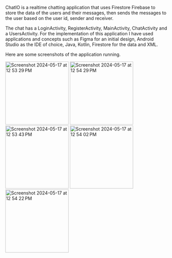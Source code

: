 ChatIO is a realtime chatting application that uses Firestore Firebase to store the data of the users and their messages, then sends the messages to the user based on the user id, sender and receiver.

The chat has a LoginActivity, RegisterActivity, MainActivity, ChatActivity and a UsersActivity. For the implementation of this application I have used applications and concepts such as Figma for an initial design, Android Studio as the IDE of choice, Java, Kotlin, Firestore for the data and XML.

Here are some screenshots of the application running.

<img width="197" alt="Screenshot 2024-05-17 at 12 53 29 PM" src="https://github.com/justEliada/chatIo/assets/93603435/39a818e9-dde4-4581-9d08-87c7abac8499">
<img width="197" alt="Screenshot 2024-05-17 at 12 54 29 PM" src="https://github.com/justEliada/chatIo/assets/93603435/dbff4fb8-2183-4088-8431-23b4a56569d5">
<img width="197" alt="Screenshot 2024-05-17 at 12 53 43 PM" src="https://github.com/justEliada/chatIo/assets/93603435/6b9ee46e-d9b7-498b-868f-90a992e4983a">
<img width="197" alt="Screenshot 2024-05-17 at 12 54 02 PM" src="https://github.com/justEliada/chatIo/assets/93603435/1ad2b8ee-77cd-44b4-8e7d-52aba9610f78">
<img width="197" alt="Screenshot 2024-05-17 at 12 54 22 PM" src="https://github.com/justEliada/chatIo/assets/93603435/35aa98ee-cb37-49e5-ada8-76238d39b0d5">
